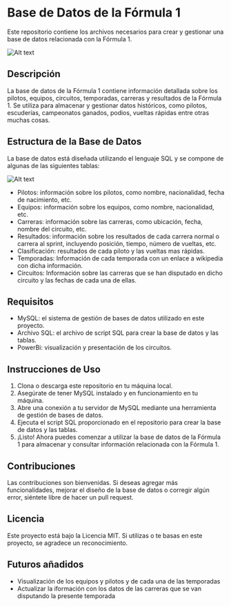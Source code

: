 # Base de Datos de la Fórmula 1

Este repositorio contiene los archivos necesarios para crear y gestionar una base de datos relacionada con la Fórmula 1.

![Alt text](XPB_66767_HiRes-1.jpg)

## Descripción

La base de datos de la Fórmula 1 contiene información detallada sobre los pilotos, equipos, circuitos, temporadas, carreras y resultados de la Fórmula 1. Se utiliza para almacenar y gestionar datos históricos, como pilotos, escuderías, campeonatos ganados, podios, vueltas rápidas entre otras muchas cosas.

## Estructura de la Base de Datos

La base de datos está diseñada utilizando el lenguaje SQL y se compone de algunas de las siguientes tablas:

![Alt text](erd.png)

- Pilotos: información sobre los pilotos, como nombre, nacionalidad, fecha de nacimiento, etc.
- Equipos: información sobre los equipos, como nombre, nacionalidad, etc.
- Carreras: información sobre las carreras, como ubicación, fecha, nombre del circuito, etc.
- Resultados: información sobre los resultados de cada carrera normal o carrera al sprint, incluyendo posición, tiempo, número de vueltas, etc.
- Clasificación: resultados de cada piloto y las vueltas mas rápidas.
- Temporadas: Información de cada temporada con un enlace a wikipedia con dicha información.
- Circuitos: Información sobre las carreras que se han disputado en dicho circuito y las fechas de cada una de ellas.

## Requisitos

- MySQL: el sistema de gestión de bases de datos utilizado en este proyecto.
- Archivo SQL: el archivo de script SQL para crear la base de datos y las tablas.
- PowerBi: visualización y presentación de los circuitos.

## Instrucciones de Uso

1. Clona o descarga este repositorio en tu máquina local.
2. Asegúrate de tener MySQL instalado y en funcionamiento en tu máquina.
3. Abre una conexión a tu servidor de MySQL mediante una herramienta de gestión de bases de datos.
4. Ejecuta el script SQL proporcionado en el repositorio para crear la base de datos y las tablas.
5. ¡Listo! Ahora puedes comenzar a utilizar la base de datos de la Fórmula 1 para almacenar y consultar información relacionada con la Fórmula 1.

## Contribuciones

Las contribuciones son bienvenidas. Si deseas agregar más funcionalidades, mejorar el diseño de la base de datos o corregir algún error, siéntete libre de hacer un pull request.

## Licencia

Este proyecto está bajo la Licencia MIT. Si utilizas o te basas en este proyecto, se agradece un reconocimiento.

## Futuros añadidos

- Visualización de los equipos y pilotos y de cada una de las temporadas
- Actualizar la iformación con los datos de las carreras que se van disputando la presente temporada
